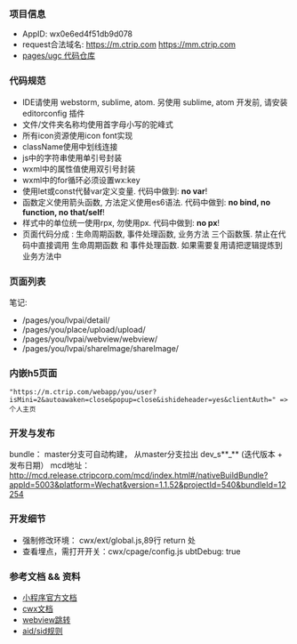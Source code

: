 ### 项目信息
- AppID: wx0e6ed4f51db9d078
- request合法域名: https://m.ctrip.com https://mm.ctrip.com
- [pages/ugc 代码仓库](http://git.dev.sh.ctripcorp.com/tinyapp/weixin-pages-ugc)


### 代码规范
- IDE请使用 webstorm, sublime, atom. 另使用 sublime, atom 开发前, 请安装 editorconfig 插件
- 文件/文件夹名称均使用首字母小写的驼峰式
- 所有icon资源使用icon font实现
- className使用中划线连接
- js中的字符串使用单引号封装
- wxml中的属性值使用双引号封装
- wxml中的for循环必须设置wx:key
- 使用let或const代替var定义变量. 代码中做到: **no var**!
- 函数定义使用箭头函数, 方法定义使用es6语法. 代码中做到: **no bind, no function, no that/self**!
- 样式中的单位统一使用rpx, 勿使用px. 代码中做到: **no px**!
- 页面代码分成 : 生命周期函数, 事件处理函数, 业务方法  三个函数簇. 禁止在代码中直接调用 生命周期函数 和 事件处理函数. 如果需要复用请把逻辑提炼到业务方法中


### 页面列表
笔记:
- /pages/you/lvpai/detail/
- /pages/you/place/upload/upload/
- /pages/you/lvpai/webview/webview/
- /pages/you/lvpai/shareImage/shareImage/


    
### 内嵌h5页面
	"https://m.ctrip.com/webapp/you/user?isMini=2&autoawaken=close&popup=close&ishideheader=yes&clientAuth=" =>个人主页


### 开发与发布

bundle： master分支可自动构建， 从master分支拉出 dev_s**_** (迭代版本 + 发布日期）
mcd地址：http://mcd.release.ctripcorp.com/mcd/index.html#/nativeBuildBundle?appId=5003&platform=Wechat&version=1.1.52&projectId=540&bundleId=12254


### 开发细节
- 强制修改环境： cwx/ext/global.js,89行 return 处
- 查看埋点，需打开开关：cwx/cpage/config.js  ubtDebug: true  


### 参考文档 && 资料
- [小程序官方文档](https://developers.weixin.qq.com/miniprogram/dev/api/)
- [cwx文档](http://conf.ctripcorp.com/pages/viewpage.action?pageId=113380463)
- [webview跳转](http://conf.ctripcorp.com/pages/viewpage.action?pageId=153998999)
- [aid/sid规则](http://conf.ctripcorp.com/pages/viewpage.action?pageId=141300506	)

